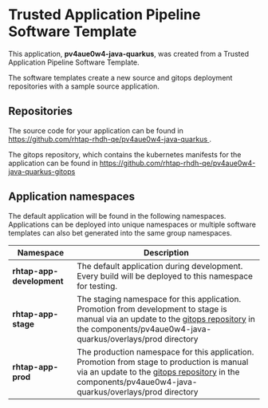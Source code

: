 # Trusted Application Pipeline Software Template

This application, **pv4aue0w4-java-quarkus**, was created from a Trusted Application Pipeline Software Template.

The software templates create a new source and gitops deployment repositories with a sample source application. 

## Repositories

The source code for your application can be found in [https://github.com/rhtap-rhdh-qe/pv4aue0w4-java-quarkus ](https://github.com/rhtap-rhdh-qe/pv4aue0w4-java-quarkus ).
 
The gitops repository, which contains the kubernetes manifests for the application can be found in 
[https://github.com/rhtap-rhdh-qe/pv4aue0w4-java-quarkus-gitops ](https://github.com/rhtap-rhdh-qe/pv4aue0w4-java-quarkus-gitops ) 

## Application namespaces 

The default application will be found in the following namespaces. Applications can be deployed into unique namespaces or multiple software templates can also bet generated into the same group namespaces.  

|  Namespace   |  Description   |  
| -------- | -------- |   
| **rhtap-app-development** | The default application during development. Every build will be deployed to this namespace for testing. | 
| **rhtap-app-stage** | The staging namespace for this application. Promotion from development to stage is manual via an update to the [gitops repository](https://github.com/rhtap-rhdh-qe/pv4aue0w4-java-quarkus-gitops ) in the components/pv4aue0w4-java-quarkus/overlays/prod directory |  
| **rhtap-app-prod** | The production namespace for this application. Promotion from stage to production is manual via an update to the [gitops repository](https://github.com/rhtap-rhdh-qe/pv4aue0w4-java-quarkus-gitops ) in the components/pv4aue0w4-java-quarkus/overlays/prod directory | 
